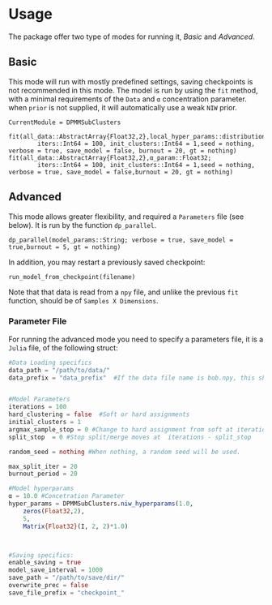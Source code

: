 # Usage

The package offer two type of modes for running it, *Basic* and *Advanced*.

## Basic

This mode will run with mostly predefined settings, saving checkpoints is not recommended in this mode.
The model is run by using the `fit` method, with a minimal requirements of the `Data` and `α` concentration parameter. when `prior` is not supplied, it will automatically use a weak `NIW` prior.
```@meta
CurrentModule = DPMMSubClusters
```

```@docs
fit(all_data::AbstractArray{Float32,2},local_hyper_params::distribution_hyper_params,α_param::Float32;
        iters::Int64 = 100, init_clusters::Int64 = 1,seed = nothing, verbose = true, save_model = false, burnout = 20, gt = nothing)
fit(all_data::AbstractArray{Float32,2},α_param::Float32;
        iters::Int64 = 100, init_clusters::Int64 = 1,seed = nothing, verbose = true, save_model = false,burnout = 20, gt = nothing)
```

## Advanced

This mode allows greater flexibility, and required a `Parameters` file (see below).
It is run by the function `dp_parallel`.
```@docs
dp_parallel(model_params::String; verbose = true, save_model = true,burnout = 5, gt = nothing)
```

In addition, you may restart a previously saved checkpoint:
```@docs
run_model_from_checkpoint(filename)
```

Note that that data is read from a `npy` file, and unlike the previous `fit` function, should be of `Samples X Dimensions`.

### Parameter File

For running the advanced mode you need to specify a parameters file, it is a `Julia` file, of the following struct:

```julia
#Data Loading specifics
data_path = "/path/to/data/"
data_prefix = "data_prefix"  #If the data file name is bob.npy, this should be 'bob'


#Model Parameters
iterations = 100
hard_clustering = false  #Soft or hard assignments
initial_clusters = 1
argmax_sample_stop = 0 #Change to hard assignment from soft at iterations - argmax_sample_stop
split_stop  = 0 #Stop split/merge moves at  iterations - split_stop

random_seed = nothing #When nothing, a random seed will be used.

max_split_iter = 20
burnout_period = 20

#Model hyperparams
α = 10.0 #Concetration Parameter
hyper_params = DPMMSubClusters.niw_hyperparams(1.0,
    zeros(Float32,2),
    5,
    Matrix{Float32}(I, 2, 2)*1.0)



#Saving specifics:
enable_saving = true
model_save_interval = 1000
save_path = "/path/to/save/dir/"
overwrite_prec = false
save_file_prefix = "checkpoint_"
```
